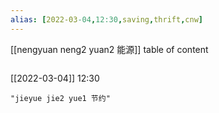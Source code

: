 ```yaml
---
alias: [2022-03-04,12:30,saving,thrift,cnw]
---
```

[[nengyuan neng2 yuan2 能源]]
table of content
```toc
```

[[2022-03-04]] 12:30

```query
"jieyue jie2 yue1 节约"
```